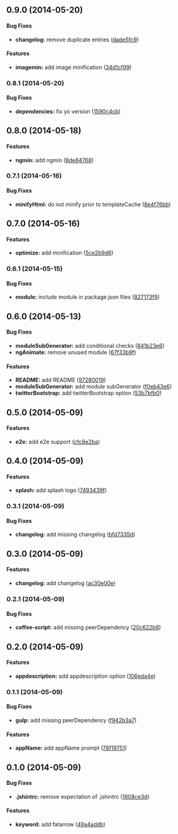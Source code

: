 <a name="0.9.0"></a>
## 0.9.0  (2014-05-20)


#### Bug Fixes

* **changelog:** remove duplicate entries ([dade5fc9](CaryLandholt/generator-fatarrow/commit/dade5fc9811857a3b7f61dee7b515c3a52e81f6c))


#### Features

* **imagemin:** add image minification ([34d1cf99](CaryLandholt/generator-fatarrow/commit/34d1cf9973b21896fd1a8b12d4c972009b71da62))


<a name="0.8.1"></a>
### 0.8.1  (2014-05-20)


#### Bug Fixes

* **dependencies:** fix yo version ([1590c4cb](CaryLandholt/generator-fatarrow/commit/1590c4cba09ecc026765461dd2919484f785cf6a))


<a name="0.8.0"></a>
## 0.8.0  (2014-05-18)


#### Features

* **ngmin:** add ngmin ([8de84768](CaryLandholt/generator-fatarrow/commit/8de847683a4f92ed87fc0a4b4be387a87038c991))


<a name="0.7.1"></a>
### 0.7.1  (2014-05-16)


#### Bug Fixes

* **minifyHtml:** do not minify prior to templateCache ([8e4f76bb](CaryLandholt/generator-fatarrow/commit/8e4f76bbbc95972e1c953ba9f4c6574ece67f911))


<a name="0.7.0"></a>
## 0.7.0  (2014-05-16)


#### Features

* **optimize:** add minification ([5ce2b9d6](CaryLandholt/generator-fatarrow/commit/5ce2b9d66535ea7cf64771d54412d945e078afa9))


<a name="0.6.1"></a>
### 0.6.1  (2014-05-15)


#### Bug Fixes

* **module:** include module in package.json files ([827173f9](CaryLandholt/generator-fatarrow/commit/827173f9347f62f628ed09b9693414893c927ffe))


<a name="0.6.0"></a>
## 0.6.0  (2014-05-13)


#### Bug Fixes

* **moduleSubGenerator:** add conditional checks ([841b23e6](CaryLandholt/generator-fatarrow/commit/841b23e6d79b8df221cfa13307b6b37a4902289b))
* **ngAnimate:** remove unused module ([67f33b9f](CaryLandholt/generator-fatarrow/commit/67f33b9f576c0b010d7a3c982c573d5b2e82e929))


#### Features

* **README:** add README ([97280019](CaryLandholt/generator-fatarrow/commit/97280019d0832be09cd90e367d6f40082f878e49))
* **moduleSubGenerator:** add module subGenerator ([f0eb43e6](CaryLandholt/generator-fatarrow/commit/f0eb43e64aa4d9ce10c118a991df1090e7c4ed74))
* **twitterBootstrap:** add twitterBootstrap option ([53b7bfb0](CaryLandholt/generator-fatarrow/commit/53b7bfb0b7f9d4bb07890ddb9b269c0c08542f8f))


<a name="0.5.0"></a>
## 0.5.0  (2014-05-09)


#### Features

* **e2e:** add e2e support ([cfc8e2ba](CaryLandholt/generator-fatarrow/commit/cfc8e2ba6eda2738d169cd5be460a6d2b50efd04))


<a name="0.4.0"></a>
## 0.4.0  (2014-05-09)


#### Features

* **splash:** add splash logo ([7493439f](CaryLandholt/generator-fatarrow/commit/7493439f654d8bf1cd926a12f43c8bde8491a65b))


<a name="0.3.1"></a>
### 0.3.1  (2014-05-09)


#### Bug Fixes

* **changelog:** add missing changelog ([bfd7335d](CaryLandholt/generator-fatarrow/commit/bfd7335d0d410d4732f7c6514717f6a37928d318))


<a name="0.3.0"></a>
## 0.3.0  (2014-05-09)


#### Features

* **changelog:** add changelog ([ac30e00e](CaryLandholt/generator-fatarrow/commit/ac30e00e66a99078ea5709f6341962fe99ed1822))


<a name="0.2.1"></a>
### 0.2.1  (2014-05-09)


#### Bug Fixes

* **coffee-script:** add missing peerDependency ([20c622b6](CaryLandholt/generator-fatarrow/commit/20c622b617fb333d00fa02f0f10c3d175c44359c))


<a name="0.2.0"></a>
## 0.2.0  (2014-05-09)


#### Features

* **appdescription:** add appdescription option ([106eda4e](CaryLandholt/generator-fatarrow/commit/106eda4ec521c9e2c274be842f7675fae268ca9c))


<a name="0.1.1"></a>
### 0.1.1  (2014-05-09)


#### Bug Fixes

* **gulp:** add missing peerDependency ([f942b3a7](CaryLandholt/generator-fatarrow/commit/f942b3a7f1ea031d9c3e7cfe5d62617e224b0973))


#### Features

* **appName:** add appName prompt ([78f19751](CaryLandholt/generator-fatarrow/commit/78f1975120fc72ec3343a06e5441fb1e2c80dcae))


<a name="0.1.0"></a>
## 0.1.0  (2014-05-09)


#### Bug Fixes

* **.jshintrc:** remove expectation of .jshintrc ([1608ce3d](CaryLandholt/generator-fatarrow/commit/1608ce3d1371052b66114d222dd9ca1b86a38838))


#### Features

* **keyword:** add fatarrow ([49a4addb](CaryLandholt/generator-fatarrow/commit/49a4addb631c971987cfad48d62b67934301db76))